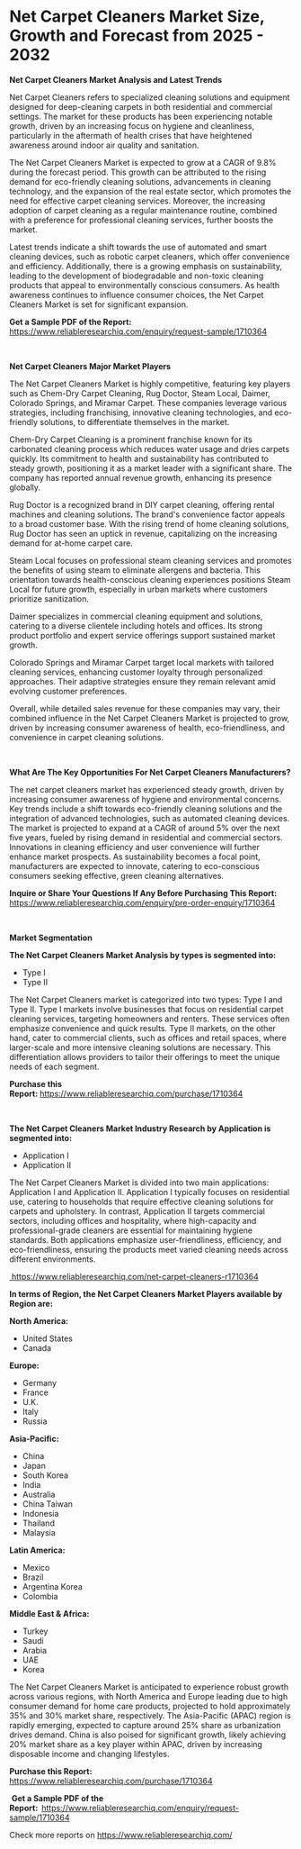 <p><h1>Net Carpet Cleaners Market Size, Growth and Forecast from 2025 - 2032</h1></p><p><strong>Net Carpet Cleaners Market Analysis and Latest Trends</strong></p>
<p><p>Net Carpet Cleaners refers to specialized cleaning solutions and equipment designed for deep-cleaning carpets in both residential and commercial settings. The market for these products has been experiencing notable growth, driven by an increasing focus on hygiene and cleanliness, particularly in the aftermath of health crises that have heightened awareness around indoor air quality and sanitation.</p><p>The Net Carpet Cleaners Market is expected to grow at a CAGR of 9.8% during the forecast period. This growth can be attributed to the rising demand for eco-friendly cleaning solutions, advancements in cleaning technology, and the expansion of the real estate sector, which promotes the need for effective carpet cleaning services. Moreover, the increasing adoption of carpet cleaning as a regular maintenance routine, combined with a preference for professional cleaning services, further boosts the market.</p><p>Latest trends indicate a shift towards the use of automated and smart cleaning devices, such as robotic carpet cleaners, which offer convenience and efficiency. Additionally, there is a growing emphasis on sustainability, leading to the development of biodegradable and non-toxic cleaning products that appeal to environmentally conscious consumers. As health awareness continues to influence consumer choices, the Net Carpet Cleaners Market is set for significant expansion.</p></p>
<p><strong>Get a Sample PDF of the Report:&nbsp;</strong> <a href="https://www.reliableresearchiq.com/enquiry/request-sample/1710364?utm_campaign=1119&utm_medium=2&utm_source=Github&utm_content=ia&utm_term=10012025&utm_id=net-carpet-cleaners">https://www.reliableresearchiq.com/enquiry/request-sample/1710364</a></p>
<p>&nbsp;</p>
<p><strong>Net Carpet Cleaners Major Market Players</strong></p>
<p><p>The Net Carpet Cleaners Market is highly competitive, featuring key players such as Chem-Dry Carpet Cleaning, Rug Doctor, Steam Local, Daimer, Colorado Springs, and Miramar Carpet. These companies leverage various strategies, including franchising, innovative cleaning technologies, and eco-friendly solutions, to differentiate themselves in the market.</p><p>Chem-Dry Carpet Cleaning is a prominent franchise known for its carbonated cleaning process which reduces water usage and dries carpets quickly. Its commitment to health and sustainability has contributed to steady growth, positioning it as a market leader with a significant share. The company has reported annual revenue growth, enhancing its presence globally.</p><p>Rug Doctor is a recognized brand in DIY carpet cleaning, offering rental machines and cleaning solutions. The brand's convenience factor appeals to a broad customer base. With the rising trend of home cleaning solutions, Rug Doctor has seen an uptick in revenue, capitalizing on the increasing demand for at-home carpet care.</p><p>Steam Local focuses on professional steam cleaning services and promotes the benefits of using steam to eliminate allergens and bacteria. This orientation towards health-conscious cleaning experiences positions Steam Local for future growth, especially in urban markets where customers prioritize sanitization.</p><p>Daimer specializes in commercial cleaning equipment and solutions, catering to a diverse clientele including hotels and offices. Its strong product portfolio and expert service offerings support sustained market growth.</p><p>Colorado Springs and Miramar Carpet target local markets with tailored cleaning services, enhancing customer loyalty through personalized approaches. Their adaptive strategies ensure they remain relevant amid evolving customer preferences.</p><p>Overall, while detailed sales revenue for these companies may vary, their combined influence in the Net Carpet Cleaners Market is projected to grow, driven by increasing consumer awareness of health, eco-friendliness, and convenience in carpet cleaning solutions.</p></p>
<p>&nbsp;</p>
<p><strong>What Are The Key Opportunities For Net Carpet Cleaners Manufacturers?</strong></p>
<p><p>The net carpet cleaners market has experienced steady growth, driven by increasing consumer awareness of hygiene and environmental concerns. Key trends include a shift towards eco-friendly cleaning solutions and the integration of advanced technologies, such as automated cleaning devices. The market is projected to expand at a CAGR of around 5% over the next five years, fueled by rising demand in residential and commercial sectors. Innovations in cleaning efficiency and user convenience will further enhance market prospects. As sustainability becomes a focal point, manufacturers are expected to innovate, catering to eco-conscious consumers seeking effective, green cleaning alternatives.</p></p>
<p><strong>Inquire or Share Your Questions If Any Before Purchasing This Report:</strong> <a href="https://www.reliableresearchiq.com/enquiry/pre-order-enquiry/1710364?utm_campaign=1119&utm_medium=2&utm_source=Github&utm_content=ia&utm_term=10012025&utm_id=net-carpet-cleaners">https://www.reliableresearchiq.com/enquiry/pre-order-enquiry/1710364</a></p>
<p>&nbsp;</p>
<p><strong>Market Segmentation</strong></p>
<p><strong>The Net Carpet Cleaners Market Analysis by types is segmented into:</strong></p>
<p><ul><li>Type I</li><li>Type II</li></ul></p>
<p><p>The Net Carpet Cleaners market is categorized into two types: Type I and Type II. Type I markets involve businesses that focus on residential carpet cleaning services, targeting homeowners and renters. These services often emphasize convenience and quick results. Type II markets, on the other hand, cater to commercial clients, such as offices and retail spaces, where larger-scale and more intensive cleaning solutions are necessary. This differentiation allows providers to tailor their offerings to meet the unique needs of each segment.</p></p>
<p><strong>Purchase this Report:&nbsp;</strong><a href="https://www.reliableresearchiq.com/purchase/1710364?utm_campaign=1119&utm_medium=2&utm_source=Github&utm_content=ia&utm_term=10012025&utm_id=net-carpet-cleaners">https://www.reliableresearchiq.com/purchase/1710364</a></p>
<p>&nbsp;</p>
<p><strong>The Net Carpet Cleaners Market Industry Research by Application is segmented into:</strong></p>
<p><ul><li>Application I</li><li>Application II</li></ul></p>
<p><p>The Net Carpet Cleaners Market is divided into two main applications: Application I and Application II. Application I typically focuses on residential use, catering to households that require effective cleaning solutions for carpets and upholstery. In contrast, Application II targets commercial sectors, including offices and hospitality, where high-capacity and professional-grade cleaners are essential for maintaining hygiene standards. Both applications emphasize user-friendliness, efficiency, and eco-friendliness, ensuring the products meet varied cleaning needs across different environments.</p></p>
<p><a href="https://www.reliableresearchiq.com/net-carpet-cleaners-r1710364?utm_campaign=1119&utm_medium=2&utm_source=Github&utm_content=ia&utm_term=10012025&utm_id=net-carpet-cleaners">&nbsp;https://www.reliableresearchiq.com/net-carpet-cleaners-r1710364</a></p>
<p><strong>In terms of Region, the Net Carpet Cleaners Market Players available by Region are:</strong></p>
<p>
    <p> <strong> North America: </strong>
        <ul>
            <li>United States</li>
            <li>Canada</li>
        </ul>
        </p> 
    <p> <strong> Europe: </strong>
        <ul>
            <li>Germany</li>
            <li>France</li>
            <li>U.K.</li>
            <li>Italy</li>
            <li>Russia</li>
        </ul>
        </p> 
    <p> <strong> Asia-Pacific: </strong>
        <ul>
            <li>China</li>
            <li>Japan</li>
            <li>South Korea</li>
            <li>India</li>
            <li>Australia</li>
            <li>China Taiwan</li>
            <li>Indonesia</li>
            <li>Thailand</li>
            <li>Malaysia</li>
        </ul>
        </p> 
    <p> <strong> Latin America: </strong>
        <ul>
            <li>Mexico</li>
            <li>Brazil</li>
            <li>Argentina Korea</li>
            <li>Colombia</li>
        </ul>
        </p> 
    <p> <strong> Middle East & Africa: </strong>
        <ul>
            <li>Turkey</li>
            <li>Saudi</li>
            <li>Arabia</li>
            <li>UAE</li>
            <li>Korea</li>
        </ul>
    </p>
    </p>
<p><p>The Net Carpet Cleaners Market is anticipated to experience robust growth across various regions, with North America and Europe leading due to high consumer demand for home care products, projected to hold approximately 35% and 30% market share, respectively. The Asia-Pacific (APAC) region is rapidly emerging, expected to capture around 25% share as urbanization drives demand. China is also poised for significant growth, likely achieving 20% market share as a key player within APAC, driven by increasing disposable income and changing lifestyles.</p></p>
<p><strong>Purchase this Report: </strong><a href="https://www.reliableresearchiq.com/purchase/1710364?utm_campaign=1119&utm_medium=2&utm_source=Github&utm_content=ia&utm_term=10012025&utm_id=net-carpet-cleaners">https://www.reliableresearchiq.com/purchase/1710364</a></p>
<p>&nbsp;<strong>Get a Sample PDF of the Report:&nbsp;&nbsp;</strong><a href="https://www.reliableresearchiq.com/enquiry/request-sample/1710364?utm_campaign=1119&utm_medium=2&utm_source=Github&utm_content=ia&utm_term=10012025&utm_id=net-carpet-cleaners">https://www.reliableresearchiq.com/enquiry/request-sample/1710364</a></p>
<p><strong></strong></p>
<p>Check more reports on <a href="https://www.reliableresearchiq.com/?utm_campaign=1119&utm_medium=2&utm_source=Github&utm_content=ia&utm_term=10012025&utm_id=net-carpet-cleaners">https://www.reliableresearchiq.com/</a></p>